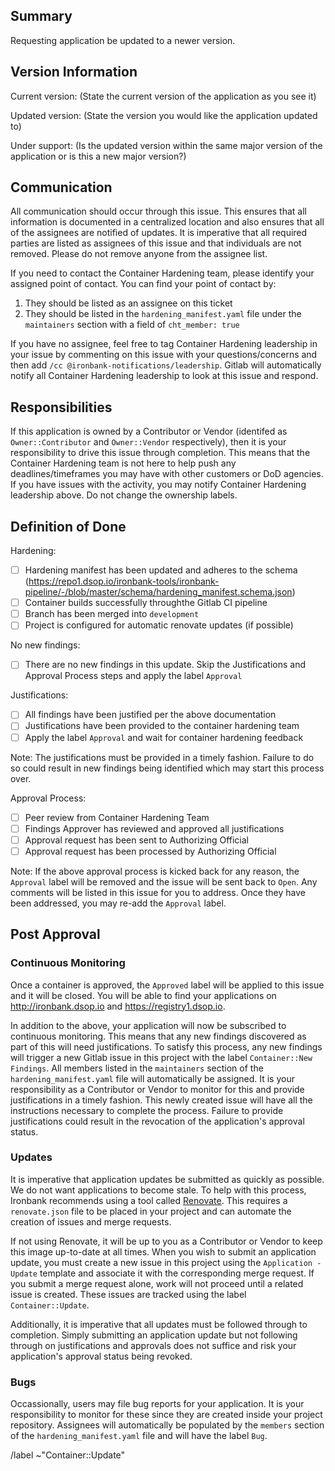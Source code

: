 ## Summary

Requesting application be updated to a newer version.



## Version Information

Current version: (State the current version of the application as you see it)

Updated version: (State the version you would like the application updated to)

Under support: (Is the updated version within the same major version of the application or is this a new major version?)


## Communication

All communication should occur through this issue. This ensures that all information is documented in a centralized location and also ensures that all of the assignees are notified of updates. It is imperative that all required parties are listed as assignees of this issue and that individuals are not removed. Please do not remove anyone from the assignee list.

If you need to contact the Container Hardening team, please identify your assigned point of contact. You can find your point of contact by:
1. They should be listed as an assignee on this ticket
2. They should be listed in the `hardening_manifest.yaml` file under the `maintainers` section with a field of `cht_member: true`

If you have no assignee, feel free to tag Container Hardening leadership in your issue by commenting on this issue with your questions/concerns and then add `/cc @ironbank-notifications/leadership`. Gitlab will automatically notify all Container Hardening leadership to look at this issue and respond.


## Responsibilities

If this application is owned by a Contributor or Vendor (identifed as `Owner::Contributor` and `Owner::Vendor` respectively), then it is your responsibility to drive this issue through completion. This means that the Container Hardening team is not here to help push any deadlines/timeframes you may have with other customers or DoD agencies. If you have issues with the activity, you may notify Container Hardening leadership above. Do not change the ownership labels.


## Definition of Done
Hardening:
- [ ] Hardening manifest has been updated and adheres to the schema (https://repo1.dsop.io/ironbank-tools/ironbank-pipeline/-/blob/master/schema/hardening_manifest.schema.json)
- [ ] Container builds successfully throughthe Gitlab CI pipeline
- [ ] Branch has been merged into `development`
- [ ] Project is configured for automatic renovate updates (if possible)

No new findings:
- [ ] There are no new findings in this update. Skip the Justifications and Approval Process steps and apply the label `Approval`

Justifications:
- [ ] All findings have been justified per the above documentation
- [ ] Justifications have been provided to the container hardening team
- [ ] Apply the label `Approval` and wait for container hardening feedback

Note: The justifications must be provided in a timely fashion. Failure to do so could result in new findings being identified which may start this process over.

Approval Process:
- [ ] Peer review from Container Hardening Team
- [ ] Findings Approver has reviewed and approved all justifications
- [ ] Approval request has been sent to Authorizing Official
- [ ] Approval request has been processed by Authorizing Official

Note: If the above approval process is kicked back for any reason, the `Approval` label will be removed and the issue will be sent back to `Open`. Any comments will be listed in this issue for you to address. Once they have been addressed, you may re-add the `Approval` label.


## Post Approval

### Continuous Monitoring

Once a container is approved, the `Approved` label will be applied to this issue and it will be closed. You will be able to find your applications on http://ironbank.dsop.io and https://registry1.dsop.io.

In addition to the above, your application will now be subscribed to continuous monitoring. This means that any new findings discovered as part of this will need justifications. To satisfy this process, any new findings will trigger a new Gitlab issue in this project with the label `Container::New Findings`. All members listed in the `maintainers` section of the `hardening_manifest.yaml` file will automatically be assigned. It is your responsibility as a Contributor or Vendor to monitor for this and provide justifications in a timely fashion. This newly created issue will have all the instructions necessary to complete the process. Failure to provide justifications could result in the revocation of the application's approval status.

### Updates

It is imperative that application updates be submitted as quickly as possible. We do not want applications to become stale. To help with this process, Ironbank recommends using a tool called [Renovate](https://github.com/renovatebot/renovate). This requires a `renovate.json` file to be placed in your project and can automate the creation of issues and merge requests.

If not using Renovate, it will be up to you as a Contributor or Vendor to keep this image up-to-date at all times. When you wish to submit an application update, you must create a new issue in this project using the `Application - Update` template and associate it with the corresponding merge request. If you submit a merge request alone, work will not proceed until a related issue is created. These issues are tracked using the label `Container::Update`.

Additionally, it is imperative that all updates must be followed through to completion. Simply submitting an application update but not following through on justifications and approvals does not suffice and risk your application's approval status being revoked.

### Bugs

Occassionally, users may file bug reports for your application. It is your responsibility to monitor for these since they are created inside your project repository. Assignees will automatically be populated by the `members` section of the `hardening_manifest.yaml` file and will have the label `Bug`.





/label ~"Container::Update"
